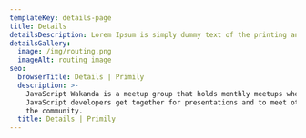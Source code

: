 ```yaml
---
templateKey: details-page
title: Details
detailsDescription: Lorem Ipsum is simply dummy text of the printing and typesetting industry. Lorem Ipsum has been the industry's standard   dummy text ever since the 1500s, when an unknown printer took a galley of type and scrambled it to make a type specimen book. It has      survived not only five centuries, but also the leap into electronic typesetting, remaining essentially unchanged. It was popularised in   the 1960s with the release of Letraset sheets containing Lorem Ipsum passages, and more recently with desktop publishing software like    Aldus PageMaker including versions of Lorem Ipsum.
detailsGallery:
  image: /img/routing.png
  imageAlt: routing image
seo:
  browserTitle: Details | Primily
  description: >-
    JavaScript Wakanda is a meetup group that holds monthly meetups where
    JavaScript developers get together for presentations and to meet others in
    the community.
  title: Details | Primily
---
```

